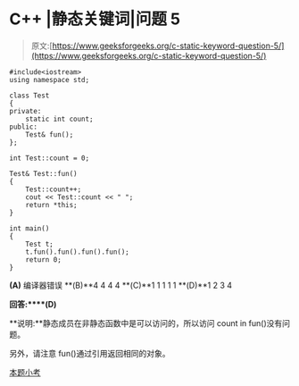 # C++ |静态关键词|问题 5

> 原文:[https://www.geeksforgeeks.org/c-static-keyword-question-5/](https://www.geeksforgeeks.org/c-static-keyword-question-5/)

```
#include<iostream>
using namespace std;

class Test
{
private:
    static int count;
public:
    Test& fun(); 
};

int Test::count = 0;

Test& Test::fun()
{
    Test::count++;
    cout << Test::count << " ";
    return *this;
}

int main()
{
    Test t;
    t.fun().fun().fun().fun();
    return 0;
}
```

**(A)** 编译器错误
**(B)**4 4 4 4
**(C)**1 1 1 1 1
**(D)**1 2 3 4

**回答:****(D)**

**说明:**静态成员在非静态函数中是可以访问的，所以访问 count in fun()没有问题。

另外，请注意 fun()通过引用返回相同的对象。

[本题小考](https://www.geeksforgeeks.org/quiz-corner-gq/)